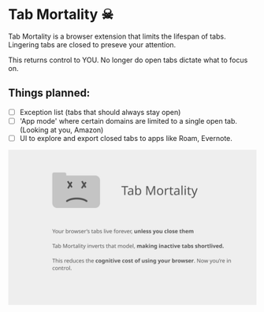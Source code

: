 # Tab Mortality ☠

Tab Mortality is a browser extension that limits the lifespan of tabs. Lingering tabs are closed to preseve your attention.

This returns control to YOU. No longer do open tabs dictate what to focus on.

## Things planned:

- [ ] Exception list (tabs that should always stay open)
- [ ] 'App mode' where certain domains are limited to a single open tab. (Looking at you, Amazon)
- [ ] UI to explore and export closed tabs to apps like Roam, Evernote.

<img src="screenshots/screenshot1.png" width="800" />

